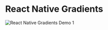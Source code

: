 # React Native Gradients

![React Native Gradients Demo 1](https://media.giphy.com/media/2aGD6js89xV3tGAIrd/giphy.gif)
